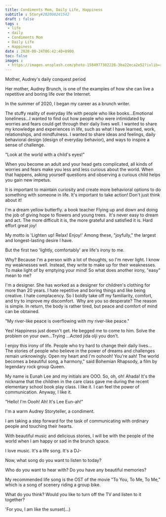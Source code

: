 ```yaml
---
title: Condiments Mom, Daily Life, Happiness
subtitle : Story#202008241542
draft : false
tags :
 - life
 - daily
 - Condiments Mom
 - Daily Life
 - Happiness
date : 2020-08-24T06:42:40+0900
toc: false
images : 
 - https://images.unsplash.com/photo-1584977382228-3ba22eca2e52?ixlib=rb-1.2.1&q=80&fm=jpg&crop=entropy&cs=tinysrgb&w=1080&fit=max&ixid=eyJhcHBfaWQiOjE1NTU0OX0
---
```


Mother, Audrey's daily conquest period  

Her mother, Audrey Brunch, is one of the examples of how she can live a repetitive and boring life over the Internet.  

In the summer of 2020, I began my career as a brunch writer.  

The stuffy reality of everyday life with people who like books...Emotional loneliness...I wanted to find out how people who were intimidated by worries and fears could get through their daily lives well. I wanted to share my knowledge and experiences in life, such as what I have learned, work, relationships, and mindfulness. I wanted to share ideas and feelings, daily behavioral design (design of everyday behavior), and ways to inspire a sense of challenge.  

"Look at the world with a child's eyes!"  

When you become an adult and your head gets complicated, all kinds of worries and fears make you less and less curious about the world. When that happens, asking yourself questions and observing a curious child helps you gain new impetus.  

It is important to maintain curiosity and create more behavioral options to do something with someone in life. It's important to take action! Don't just think about it!  

I'm a dream yellow butterfly. a book teacher Flying up and down and doing the job of giving hope to flowers and young trees.  It's never easy to dream and act. The more difficult it is, the more grateful and satisfied it is. Hard effort great joy!  

My motto is 'Lighten up! Relax! Enjoy!' Among these, "joyfully," the largest and longest-lasting desire I have.  

But the first two 'lightly, comfortably' are life's irony to me.  

Why? Because I'm a person with a lot of thoughts, so I'm never light. I know my weaknesses well. Instead, they write to make up for their weaknesses. To make light of by emptying your mind! So what does another irony, "easy" mean to me?  

I'm a designer. She has worked as a designer for children's clothing for more than 20 years. I hate repetitive and boring things and like being creative. I hate complacency. So I boldly take off my familiarity, comfort, and try to improve my discomfort.  Why are you so desperate? The reason is simple. In return, the body is rather tired, but peace and comfort of mind can be obtained.  

"My river-like peace is overflowing with my river-like peace."  

Yes! Happiness just doesn't get. He begged me to come to him. Solve the problem on your own...Trying ...Acted jida olji you don't.  

I enjoy this irony of life. People who try hard to change their daily lives... The stories of people who believe in the power of dreams and challenges remain unknowingly. Open my heart and I'm oohooh! You're aah! The world becomes a beautiful song, a harmony," said Bohemian Rhapsody, a film by legendary rock group Queen.  

My name is Eunah Lee and my initials are OOO. So, oh, oh! Ahada! It's the nickname that the children in the care class gave me during the recent elementary school book play class. I like it. I can feel the power of communication. Anyway, I like it.  

"Hello! I'm Oooh! Ah! It's Lee Eun-ah!"  

I'm a warm Audrey Storyteller, a condiment.  

I am taking a step forward for the task of communicating with ordinary people and touching their hearts.  

With beautiful music and delicious stories, I will be with the people of the world when I am happy or sad in the brunch space.  

I love music. It's a life song. It's a DJ-  

Now, what song do you want to listen to today?  

Who do you want to hear with? Do you have any beautiful memories?  

My recommended life song is the OST of the movie "To You, To Me, To Me," which is a song of scenery riding a group bike.  

What do you think? Would you like to turn off the TV and listen to it together?  

'For you, I am like the sunset(...)  

